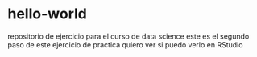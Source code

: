 # hello-world
repositorio de ejercicio para el curso de data science
este es el segundo paso de este ejercicio de practica
quiero ver si puedo verlo en RStudio
